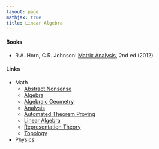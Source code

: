```yaml
---
layout: page
mathjax: true
title: Linear Algebra
---
```


#### Books
* R.A. Horn, C.R. Johnson: [Matrix Analysis](https://www.amazon.com/Matrix-Analysis-Second-Roger-Horn/dp/0521548233), 2nd ed (2012)

#### Links
* Math
  * [Abstract Nonsense](math/abstract_nonsense.md)
  * [Algebra](math/algebra.md)
  * [Algebraic Geometry](math/algebraic_geometry.md)
  * [Analysis](math/analysis.md)
  * [Automated Theorem Proving](math/automated_theorem_proving.md)
  * [Linear Algebra](math/linear_algebra.md)
  * [Representation Theory](math/representation_theory.md)
  * [Topology](math/topology.md)
* [Physics](physics.md)


